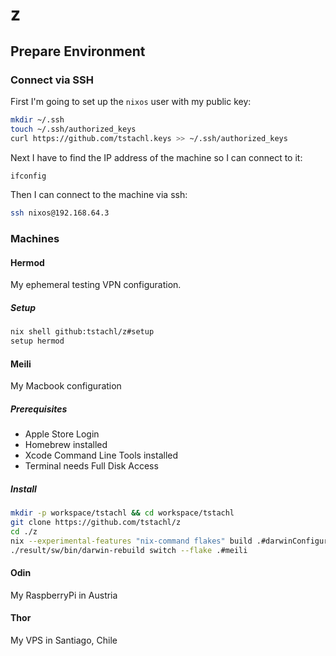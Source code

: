 # z

## Prepare Environment

### Connect via SSH

First I'm going to set up the `nixos` user with my public key:

```sh
mkdir ~/.ssh
touch ~/.ssh/authorized_keys
curl https://github.com/tstachl.keys >> ~/.ssh/authorized_keys
```

Next I have to find the IP address of the machine so I can connect to it:

```sh
ifconfig
```

Then I can connect to the machine via ssh:

```sh
ssh nixos@192.168.64.3
```

### Machines
#### Hermod
My ephemeral testing VPN configuration.

##### Setup

```sh
nix shell github:tstachl/z#setup
setup hermod
```

#### Meili
My Macbook configuration

##### Prerequisites
* Apple Store Login
* Homebrew installed
* Xcode Command Line Tools installed
* Terminal needs Full Disk Access

##### Install

```sh
mkdir -p workspace/tstachl && cd workspace/tstachl
git clone https://github.com/tstachl/z
cd ./z
nix --experimental-features "nix-command flakes" build .#darwinConfigurations.meili.system
./result/sw/bin/darwin-rebuild switch --flake .#meili
```

#### Odin
My RaspberryPi in Austria

#### Thor
My VPS in Santiago, Chile

